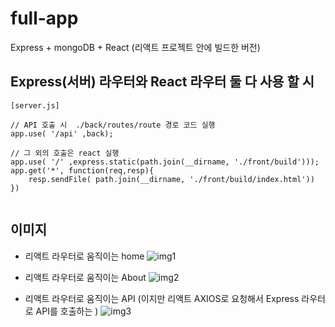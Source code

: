 # full-app
Express + mongoDB + React  (리액트 프로젝트 안에 빌드한 버전)


## Express(서버) 라우터와 React 라우터 둘 다 사용 할 시 

```
[server.js]

// API 호출 시  ./back/routes/route 경로 코드 실행 
app.use( '/api' ,back);     

// 그 외의 호출은 react 실행
app.use( '/' ,express.static(path.join(__dirname, './front/build')));  
app.get('*', function(req,resp){
    resp.sendFile( path.join(__dirname, './front/build/index.html'))
})


```

## 이미지
- 리액트 라우터로 움직이는 home ![img1](https://user-images.githubusercontent.com/30708283/157447330-d7c58a91-9469-4f15-bb00-fd2e3ecbdf93.png)

- 리액트 라우터로 움직이는 About
    ![img2](https://user-images.githubusercontent.com/30708283/157447334-b29a64b2-e101-4f7f-a128-9168e4fa593a.png)

- 리액트 라우터로 움직이는 API (이지만 리액트 AXIOS로 요청해서 Express 라우터로 API를 호출하는 )
    ![img3](https://user-images.githubusercontent.com/30708283/157447338-6a202583-21cd-4773-affd-68ed9f8422af.png)
